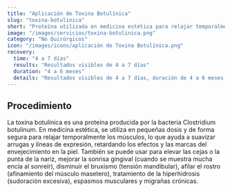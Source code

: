 ```yaml
---
title: "Aplicación de Toxina Botulínica"
slug: "toxina-botulinica"
short: "Proteína utilizada en medicina estética para relajar temporalmente los músculos y suavizar arrugas y líneas de expresión."
image: "/images/servicios/toxina-botulinica.png"
category: "No Quirúrgicos"
icon: "/images/icons/aplicación de Toxina Botulínica.png"
recovery: 
  time: "4 a 7 días"
  results: "Resultados visibles de 4 a 7 días"
  duration: "4 a 6 meses"
  details: "Resultados visibles de 4 a 7 días, duración de 4 a 6 meses."
---
```



## Procedimiento
La toxina botulínica es una proteína producida por la bacteria Clostridium botulinum. En medicina estética, se utiliza en pequeñas dosis y de forma segura para relajar temporalmente los músculos, lo que ayuda a suavizar arrugas y líneas de expresión, retardando los efectos y las marcas del envejecimiento en la piel. También se puede usar para elevar las cejas o la punta de la nariz, mejorar la sonrisa gingival (cuando se muestra mucha encía al sonreír), disminuir el bruxismo (tensión mandibular), afilar el rostro (afinamiento del músculo masetero), tratamiento de la hiperhidrosis (sudoración excesiva), espasmos musculares y migrañas crónicas.

